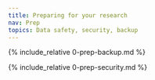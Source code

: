 ```yaml
---
title: Preparing for your research
nav: Prep
topics: Data safety, security, backup
---
```


<!--
{% include figure.html img="ch-preparation.png" alt="A boy and his tiger prepare to embark on their journey" caption="Preparing to embark" width="75%" %}
-->
{% include_relative 0-prep-backup.md %}

{% include_relative 0-prep-security.md %}
